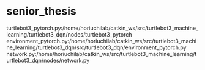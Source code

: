 # senior_thesis
turtlebot3_pytorch.py:/home/horiuchilab/catkin_ws/src/turtlebot3_machine_learning/turtlebot3_dqn/nodes/turtlebot3_pytorch
environment_pytorch.py:/home/horiuchilab/catkin_ws/src/turtlebot3_machine_learning/turtlebot3_dqn/src/turtlebot3_dqn/environment_pytorch.py
network.py:/home/horiuchilab/catkin_ws/src/turtlebot3_machine_learning/turtlebot3_dqn/nodes/network.py